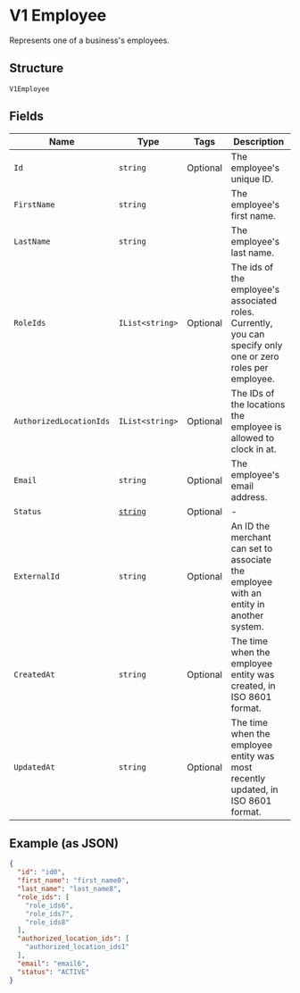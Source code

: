 
# V1 Employee

Represents one of a business's employees.

## Structure

`V1Employee`

## Fields

| Name | Type | Tags | Description |
|  --- | --- | --- | --- |
| `Id` | `string` | Optional | The employee's unique ID. |
| `FirstName` | `string` |  | The employee's first name. |
| `LastName` | `string` |  | The employee's last name. |
| `RoleIds` | `IList<string>` | Optional | The ids of the employee's associated roles. Currently, you can specify only one or zero roles per employee. |
| `AuthorizedLocationIds` | `IList<string>` | Optional | The IDs of the locations the employee is allowed to clock in at. |
| `Email` | `string` | Optional | The employee's email address. |
| `Status` | [`string`](/doc/models/v1-employee-status.md) | Optional | - |
| `ExternalId` | `string` | Optional | An ID the merchant can set to associate the employee with an entity in another system. |
| `CreatedAt` | `string` | Optional | The time when the employee entity was created, in ISO 8601 format. |
| `UpdatedAt` | `string` | Optional | The time when the employee entity was most recently updated, in ISO 8601 format. |

## Example (as JSON)

```json
{
  "id": "id0",
  "first_name": "first_name0",
  "last_name": "last_name8",
  "role_ids": [
    "role_ids6",
    "role_ids7",
    "role_ids8"
  ],
  "authorized_location_ids": [
    "authorized_location_ids1"
  ],
  "email": "email6",
  "status": "ACTIVE"
}
```

